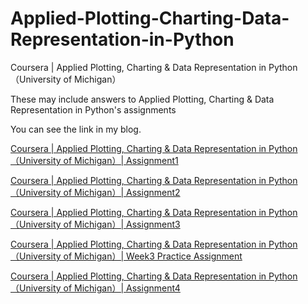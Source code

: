 # Applied-Plotting-Charting-Data-Representation-in-Python
Coursera | Applied Plotting, Charting &amp; Data Representation in Python（University of Michigan）

These may include answers to Applied Plotting, Charting &amp; Data Representation in Python's  assignments

You can see the link in my blog.

[Coursera | Applied Plotting, Charting & Data Representation in Python（University of Michigan）| Assignment1](https://ycchen00.github.io/2020/12/11/AppliedV/Assignment1/)

[Coursera | Applied Plotting, Charting & Data Representation in Python（University of Michigan）| Assignment2](https://ycchen00.github.io/2020/12/11/AppliedV/Assignment2/)

[Coursera | Applied Plotting, Charting & Data Representation in Python（University of Michigan）| Assignment3](https://ycchen00.github.io/2020/12/11/AppliedV/Assignment3/)

[Coursera | Applied Plotting, Charting & Data Representation in Python（University of Michigan）| Week3 Practice Assignment ](https://ycchen00.github.io/2020/12/11/AppliedV/W3_Practice_Assignment/)

[Coursera | Applied Plotting, Charting & Data Representation in Python（University of Michigan）| Assignment4](https://ycchen00.github.io/2020/12/11/AppliedV/Assignment4/)

